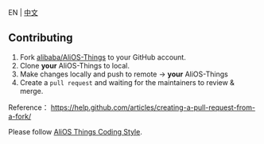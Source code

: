 EN | [中文](contributing.zh.md)

## Contributing

1. Fork [alibaba/AliOS-Things](https://github.com/alibaba/AliOS-Things) to your GitHub account.
2. Clone **your** AliOS-Things to local.
3. Make changes locally and push to remote -> **your** AliOS-Things
4. Create a `pull request` and waiting for the maintainers to review & merge.

Reference：
https://help.github.com/articles/creating-a-pull-request-from-a-fork/

Please follow [AliOS Things Coding Style](AliOS-Things-Coding-Style-Guide).